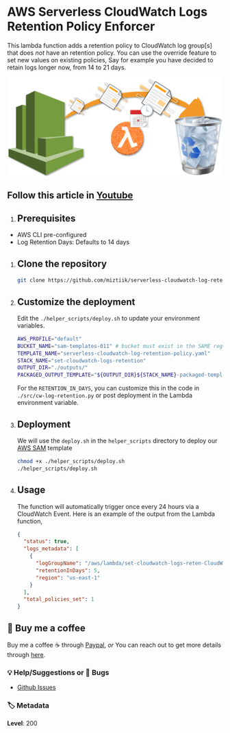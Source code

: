 # AWS Serverless CloudWatch Logs Retention Policy Enforcer

This lambda function adds a retention policy to CloudWatch log group[s] that does *not* have an retention policy. You can use the override feature to set new values on existing policies, Say for example you have decided to retain logs longer now, from 14 to 21 days.

![AWS Serverless CloudWatch Logs Retention Policy Enforcer](images/miztiik-serverless-cloudwatch-log-retention-policy.png)

## Follow this article in [Youtube](https://youtu.be/k0_TersWbtI)

1. ## Prerequisites

- AWS CLI pre-configured
- Log Retention Days: Defaults to 14 days

1. ## Clone the repository

   ```sh
   git clone https://github.com/miztiik/serverless-cloudwatch-log-retention.git
   ```

1. ## Customize the deployment

    Edit the `./helper_scripts/deploy.sh` to update your environment variables.
  
    ```sh
    AWS_PROFILE="default"
    BUCKET_NAME="sam-templates-011" # bucket must exist in the SAME region the deployment is taking place
    TEMPLATE_NAME="serverless-cloudwatch-log-retention-policy.yaml"
    STACK_NAME="set-cloudwatch-logs-retention"
    OUTPUT_DIR="./outputs/"
    PACKAGED_OUTPUT_TEMPLATE="${OUTPUT_DIR}${STACK_NAME}-packaged-template.yaml"
    ```

    For the `RETENTION_IN_DAYS`, you can customize this in the code in `./src/cw-log-retention.py` or post deployment in the Lambda environment variable.

1. ## Deployment

    We will use the `deploy.sh` in the `helper_scripts` directory to deploy our [AWS SAM](https://github.com/awslabs/serverless-application-model) template

    ```sh
    chmod +x ./helper_scripts/deploy.sh
    ./helper_scripts/deploy.sh
    ```
  
1. ## Usage

    The function will automatically trigger once every 24 hours via a CloudWatch Event. Here is an example of the output from the Lambda function,

    ```json
    {
      "status": true,
      "logs_metadata": [
        {
          "logGroupName": "/aws/lambda/set-cloudwatch-logs-reten-CloudWatchLogRetentionFu-1SABSGG9H6XV1",
          "retentionInDays": 5,
          "region": "us-east-1"
        }
      ],
      "total_policies_set": 1
    }
    ```

## 👋 Buy me a coffee

Buy me a coffee ☕ through [Paypal](https://paypal.me/valaxy), _or_ You can reach out to get more details through [here](https://youtube.com/c/valaxytechnologies/about).

### 💡 Help/Suggestions or 🐛 Bugs

- [Github Issues](https://github.com/miztiik/serverless-cloudwatch-log-retention/issues)

### 🏷️ Metadata

**Level**: 200
